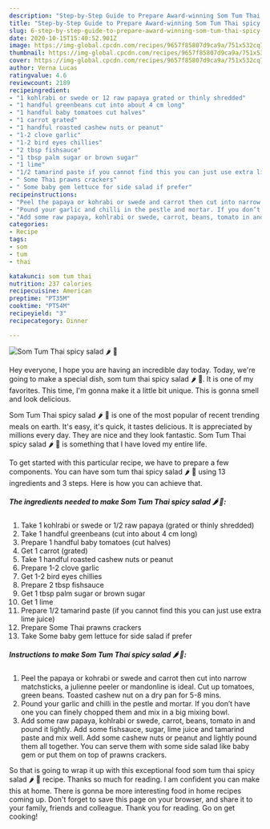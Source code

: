 ```yaml
---
description: "Step-by-Step Guide to Prepare Award-winning Som Tum Thai spicy salad 🌶 🥗"
title: "Step-by-Step Guide to Prepare Award-winning Som Tum Thai spicy salad 🌶 🥗"
slug: 6-step-by-step-guide-to-prepare-award-winning-som-tum-thai-spicy-salad
date: 2020-10-15T15:40:52.901Z
image: https://img-global.cpcdn.com/recipes/9657f85807d9ca9a/751x532cq70/som-tum-thai-spicy-salad-🌶-🥗-recipe-main-photo.jpg
thumbnail: https://img-global.cpcdn.com/recipes/9657f85807d9ca9a/751x532cq70/som-tum-thai-spicy-salad-🌶-🥗-recipe-main-photo.jpg
cover: https://img-global.cpcdn.com/recipes/9657f85807d9ca9a/751x532cq70/som-tum-thai-spicy-salad-🌶-🥗-recipe-main-photo.jpg
author: Verna Lucas
ratingvalue: 4.6
reviewcount: 2189
recipeingredient:
- "1 kohlrabi or swede or 12 raw papaya grated or thinly shredded"
- "1 handful greenbeans cut into about 4 cm long"
- "1 handful baby tomatoes cut halves"
- "1 carrot grated"
- "1 handful roasted cashew nuts or peanut"
- "1-2 clove garlic"
- "1-2 bird eyes chillies"
- "2 tbsp fishsauce"
- "1 tbsp palm sugar or brown sugar"
- "1 lime"
- "1/2 tamarind paste if you cannot find this you can just use extra lime juice"
- " Some Thai prawns crackers"
- " Some baby gem lettuce for side salad if prefer"
recipeinstructions:
- "Peel the papaya or kohrabi or swede and carrot then cut into narrow matchsticks, a julienne peeler or mandonline is ideal. Cut up tomatoes, green beans. Toasted cashew nut on a dry pan for 5-8 mins."
- "Pound your garlic and chilli in the pestle and mortar. If you don’t have one you can finely chopped them and mix in a big mixing bowl."
- "Add some raw papaya, kohlrabi or swede, carrot, beans, tomato in and pound it lightly. Add some fishsauce, sugar, lime juice and tamarind paste and mix well. Add some cashew nuts or peanut and lightly pound them all together. You can serve them with some side salad like baby gem or put them on top of prawns crackers."
categories:
- Recipe
tags:
- som
- tum
- thai

katakunci: som tum thai 
nutrition: 237 calories
recipecuisine: American
preptime: "PT35M"
cooktime: "PT54M"
recipeyield: "3"
recipecategory: Dinner

---
```



![Som Tum Thai spicy salad 🌶 🥗](https://img-global.cpcdn.com/recipes/9657f85807d9ca9a/751x532cq70/som-tum-thai-spicy-salad-🌶-🥗-recipe-main-photo.jpg)

Hey everyone, I hope you are having an incredible day today. Today, we're going to make a special dish, som tum thai spicy salad 🌶 🥗. It is one of my favorites. This time, I'm gonna make it a little bit unique. This is gonna smell and look delicious.

Som Tum Thai spicy salad 🌶 🥗 is one of the most popular of recent trending meals on earth. It's easy, it's quick, it tastes delicious. It is appreciated by millions every day. They are nice and they look fantastic. Som Tum Thai spicy salad 🌶 🥗 is something that I have loved my entire life.




To get started with this particular recipe, we have to prepare a few components. You can have som tum thai spicy salad 🌶 🥗 using 13 ingredients and 3 steps. Here is how you can achieve that.

<!--inarticleads1-->

##### The ingredients needed to make Som Tum Thai spicy salad 🌶 🥗:

1. Take 1 kohlrabi or swede or 1/2 raw papaya (grated or thinly shredded)
1. Take 1 handful greenbeans (cut into about 4 cm long)
1. Prepare 1 handful baby tomatoes (cut halves)
1. Get 1 carrot (grated)
1. Take 1 handful roasted cashew nuts or peanut
1. Prepare 1-2 clove garlic
1. Get 1-2 bird eyes chillies
1. Prepare 2 tbsp fishsauce
1. Get 1 tbsp palm sugar or brown sugar
1. Get 1 lime
1. Prepare 1/2 tamarind paste (if you cannot find this you can just use extra lime juice)
1. Prepare  Some Thai prawns crackers
1. Take  Some baby gem lettuce for side salad if prefer




<!--inarticleads2-->

##### Instructions to make Som Tum Thai spicy salad 🌶 🥗:

1. Peel the papaya or kohrabi or swede and carrot then cut into narrow matchsticks, a julienne peeler or mandonline is ideal. Cut up tomatoes, green beans. Toasted cashew nut on a dry pan for 5-8 mins.
1. Pound your garlic and chilli in the pestle and mortar. If you don’t have one you can finely chopped them and mix in a big mixing bowl.
1. Add some raw papaya, kohlrabi or swede, carrot, beans, tomato in and pound it lightly. Add some fishsauce, sugar, lime juice and tamarind paste and mix well. Add some cashew nuts or peanut and lightly pound them all together. You can serve them with some side salad like baby gem or put them on top of prawns crackers.




So that is going to wrap it up with this exceptional food som tum thai spicy salad 🌶 🥗 recipe. Thanks so much for reading. I am confident you can make this at home. There is gonna be more interesting food in home recipes coming up. Don't forget to save this page on your browser, and share it to your family, friends and colleague. Thank you for reading. Go on get cooking!

